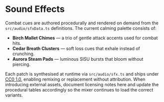 # Sound Effects

Combat cues are authored procedurally and rendered on demand from the
`src/audio/sfxData.ts` definitions. The current calming palette consists of:

- **Birch Mallet Chimes** — a trio of gentle attack accents used for combat hits.
- **Cedar Breath Clusters** — soft loss cues that exhale instead of crunching.
- **Aurora Steam Pads** — luminous SISU bursts that bloom without piercing.

Each patch is synthesised at runtime via `src/audio/sfx.ts` and ships under
[CC0 1.0](https://creativecommons.org/publicdomain/zero/1.0/), enabling remixing
or replacement without attribution. When introducing external assets, document
licensing notes here and update the procedural tables accordingly so the mixer
continues to load the correct variants.
